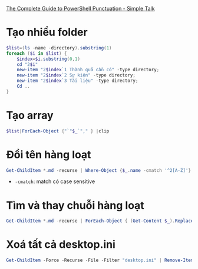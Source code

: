 [The Complete Guide to PowerShell Punctuation - Simple Talk](https://www.red-gate.com/simple-talk/sysadmin/powershell/the-complete-guide-to-powershell-punctuation/)
# Tạo nhiều folder
```PowerShell
$list=(ls -name -directory).substring(1)
foreach ($i in $list) {
	$index=$i.substring(0,1)
	cd "2$i" 
	new-item "2$index`1 Thành quả cần có" -type directory;
	new-item "2$index`2 Sự kiện" -type directory;
	new-item "2$index`3 Tài liệu" -type directory;
	Cd ..
}
```
# Tạo array
```PowerShell
$list|ForEach-Object {"`"$_`"," } |clip
```
# Đổi tên hàng loạt
```PowerShell
Get-ChildItem *.md -recurse | Where-Object {$_.name -cmatch '^2[A-Z]'}  | Rename-Item -newname { $_.name -replace '^2(.*)', '4$1'} -whatif 
```
- `-cmatch`: match có case sensitive
# Tìm và thay chuỗi hàng loạt
```PowerShell
Get-ChildItem *.md -recurse | ForEach-Object { (Get-Content $_).Replace('Kết quả cần có::','Thành quả cần có::') | Set-Content $_ } 
```
# Xoá tất cả desktop.ini 
```PowerShell
Get-ChildItem -Force -Recurse -File -Filter "desktop.ini" | Remove-Item -force
```